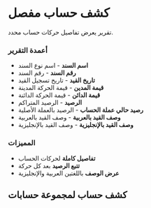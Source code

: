 # كشف حساب مفصل
تقرير يعرض تفاصيل حركات حساب محدد.

### أعمدة التقرير
- **اسم السند** - اسم نوع السند
- **رقم السند** - رقم السند
- **تاريخ القيد** - تاريخ تسجيل القيد
- **قيمة المدين** - قيمة الحركة المدينة
- **قيمة الدائن** - قيمة الحركة الدائنة
- **الرصيد** - الرصيد المتراكم
- **رصيد حالي عملة الحساب** - الرصيد بالعملة الأصلية
- **وصف القيد بالعربية** - وصف القيد بالعربية
- **وصف القيد بالإنجليزية** - وصف القيد بالإنجليزية

### المميزات
- **تفاصيل كاملة** لحركات الحساب
- **تتبع الرصيد** بعد كل حركة
- **عرض الوصف** باللغتين العربية والإنجليزية

## كشف حساب لمجموعة حسابات
